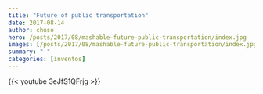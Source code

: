 ```yaml
---
title: "Future of public transportation"
date: 2017-08-14
author: chuso
hero: /posts/2017/08/mashable-future-public-transportation/index.jpg
images: [/posts/2017/08/mashable-future-public-transportation/index.jpg]
summary: " "
categories: [inventos]
---
```


{{< youtube 3eJfS1QFrjg >}}
